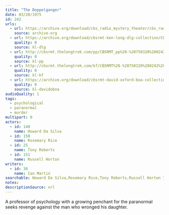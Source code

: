 ```yaml
---
title: "The Doppelganger"
date: 03/20/1975
id: 242
urls: 
  - url: https://archive.org/download/cbs_radio_mystery_theater/cbs_radio_mystery_theater-0201-0250.zip/cbs_radio_mystery_theater-0201-0250%2Fcbsrmt_0242_the_doppelganger.mp3
    source: archive-org
  - url: https://archive.org/download/cbsrmt-ken-long-dlg-collection/CBSRMT - 750320 0242 The Doppelganger.mp3
    quality: 0
    source: kl-dlg
  - url: http://cbsrmt.thelongtrek.com/pp/CBSRMT_pp%20-%20750320%200242%20The%20Doppelganger.mp3
    quality: 0
    source: kl-pp
  - url: http://cbsrmt.thelongtrek.com/kf/CBSRMT%20-%20750320%200242%20The%20Doppelganger_kf.mp3
    quality: 0
    source: kl-kf
  - url: https://archive.org/download/cbsrmt-david-oxford-boa-collection/CBSRMT-750320-0242-The-Doppelganger-(64-44)_kf-{BoA}.mp3
    quality: 0
    source: kl-davidoboa
audioQuality: 1
tags: 
  - psychological
  - paranormal
  - murder
multipart: 0
actors:  
  - id: 140
    name: Howard Da Silva  
  - id: 150
    name: Rosemary Rice  
  - id: 25
    name: Tony Roberts  
  - id: 151
    name: Russell Horton
writers:  
  - id: 38
    name: Ian Martin
searchable: Howard Da Silva,Rosemary Rice,Tony Roberts,Russell Horton Ian Martin
notes: 
descriptionSource: nrl
---
```

A professor of psychology with a growing penchant for the paranormal seeks revenge against the man who wronged his daughter.